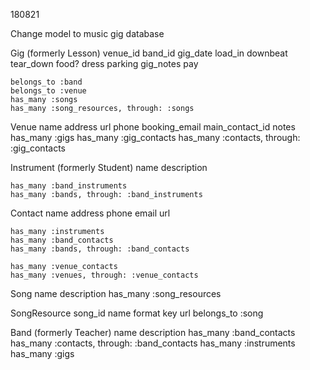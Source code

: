 180821

Change model to music gig database

Gig (formerly Lesson)
	venue_id
	band_id
	gig_date
	load_in
	downbeat
	tear_down
	food?
	dress
	parking
	gig_notes
	pay

	belongs_to :band
	belongs_to :venue
	has_many :songs
	has_many :song_resources, through: :songs

Venue
	name
	address
	url
	phone
	booking_email
	main_contact_id
	notes
	has_many :gigs
	has_many :gig_contacts
	has_many :contacts, through: :gig_contacts

Instrument (formerly Student)
	name
	description

	has_many :band_instruments
	has_many :bands, through: :band_instruments

Contact
	name
	address
	phone
	email
	url
	
	has_many :instruments
	has_many :band_contacts
	has_many :bands, through: :band_contacts

	has_many :venue_contacts
	has_many :venues, through: :venue_contacts

Song
	name
	description
	has_many :song_resources

SongResource
	song_id
	name
	format
	key
	url
	belongs_to :song

Band (formerly Teacher)
	name
	description
	has_many :band_contacts
	has_many :contacts, through: :band_contacts
	has_many :instruments
	has_many :gigs

